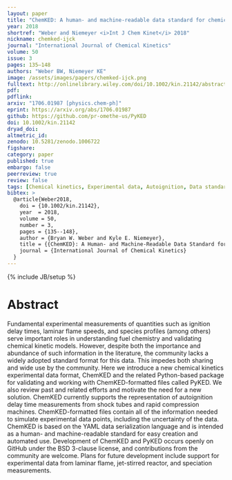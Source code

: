 ```yaml
---
layout: paper
title: "ChemKED: A human- and machine-readable data standard for chemical kinetics experiments"
year: 2018
shortref: "Weber and Niemeyer <i>Int J Chem Kinet</i> 2018"
nickname: chemked-ijck
journal: "International Journal of Chemical Kinetics"
volume: 50
issue: 3
pages: 135–148
authors: "Weber BW, Niemeyer KE"
image: /assets/images/papers/chemked-ijck.png
fulltext: http://onlinelibrary.wiley.com/doi/10.1002/kin.21142/abstract
pdf:
pdflink:
arxiv: "1706.01987 [physics.chem-ph]"
eprint: https://arxiv.org/abs/1706.01987
github: https://github.com/pr-omethe-us/PyKED
doi: 10.1002/kin.21142
dryad_doi:
altmetric_id:
zenodo: 10.5281/zenodo.1006722
figshare:
category: paper
published: true
embargo: false
peerreview: true
review: false
tags: [Chemical kinetics, Experimental data, Autoignition, Data standard, ChemKED]
bibtex: >
  @article{Weber2018,
    doi = {10.1002/kin.21142},
    year  = 2018,
    volume = 50,
    number = 3,
    pages = {135--148},
    author = {Bryan W. Weber and Kyle E. Niemeyer},
    title = {{ChemKED}: A Human- and Machine-Readable Data Standard for Chemical Kinetics Experiments},
    journal = {International Journal of Chemical Kinetics}
  }
---
```

{% include JB/setup %}

# Abstract

Fundamental experimental measurements of quantities such as ignition delay times, laminar flame speeds, and species profiles (among others) serve important roles in understanding fuel chemistry and validating chemical kinetic models. However, despite both the importance and abundance of such information in the literature, the community lacks a widely adopted standard format for this data. This impedes both sharing and wide use by the community. Here we introduce a new chemical kinetics experimental data format, ChemKED and the related Python-based package for validating and working with ChemKED-formatted files called PyKED. We also review past and related efforts and motivate the need for a new solution. ChemKED currently supports the representation of autoignition delay time measurements from shock tubes and rapid compression machines. ChemKED-formatted files contain all of the information needed to simulate experimental data points, including the uncertainty of the data. ChemKED is based on the YAML data serialization language and is intended as a human- and machine-readable standard for easy creation and automated use. Development of ChemKED and PyKED occurs openly on GitHub under the BSD 3-clause license, and contributions from the community are welcome. Plans for future development include support for experimental data from laminar flame, jet-stirred reactor, and speciation measurements.
